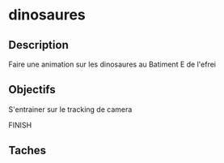 # dinosaures 

## Description

Faire une animation sur les dinosaures au Batiment E de l'efrei

## Objectifs

S'entrainer sur le tracking de camera

FINISH

## Taches